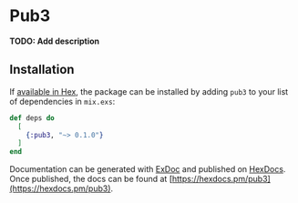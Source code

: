 # Pub3

**TODO: Add description**

## Installation

If [available in Hex](https://hex.pm/docs/publish), the package can be installed
by adding `pub3` to your list of dependencies in `mix.exs`:

```elixir
def deps do
  [
    {:pub3, "~> 0.1.0"}
  ]
end
```

Documentation can be generated with [ExDoc](https://github.com/elixir-lang/ex_doc)
and published on [HexDocs](https://hexdocs.pm). Once published, the docs can
be found at [https://hexdocs.pm/pub3](https://hexdocs.pm/pub3).

